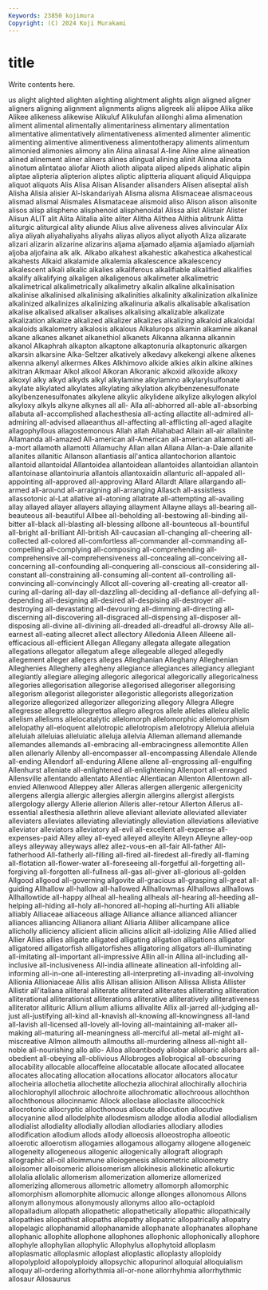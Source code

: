 ```yaml
---
Keywords: 23850 kojimura
Copyright: (C) 2024 Koji Murakami
---
```


# title

Write contents here.



us alight alighted alighten alighting alightment alights align aligned aligner
aligners aligning alignment alignments aligns aligreek alii aliipoe Alika alike
Alikee alikeness alikewise Alikuluf Alikulufan alilonghi alima alimenation aliment alimental
alimentally alimentariness alimentary alimentation alimentative alimentatively alimentativeness alimented alimenter alimentic
alimenting alimentive alimentiveness alimentotherapy aliments alimentum alimonied alimonies alimony alin
Alina alinasal A-line Aline aline alineation alined alinement aliner aliners
alines alingual alining alinit Alinna alinota alinotum alintatao aliofar Alioth
alioth alipata aliped alipeds aliphatic alipin aliptae alipteria alipterion aliptes
aliptic aliptteria aliquant aliquid Aliquippa aliquot aliquots Alis Alisa Alisan
Alisander alisanders Alisen aliseptal alish Alisha Alisia alisier Al-Iskandariyah Alisma
alisma Alismaceae alismaceous alismad alismal Alismales Alismataceae alismoid aliso Alison
alison alisonite alisos alisp alispheno alisphenoid alisphenoidal Alissa alist Alistair
Alister Alisun ALIT alit Alita Alitalia alite aliter Alitha Alithea
Alithia alitrunk Alitta aliturgic aliturgical ality aliunde Alius alive aliveness
alives alivincular Alix aliya aliyah aliyahaliyahs aliyahs aliyas aliyos aliyot
aliyoth Aliza alizarate alizari alizarin alizarine alizarins aljama aljamado aljamia
aljamiado aljamiah aljoba aljofaina alk alk. Alkabo alkahest alkahestic alkahestica
alkahestical alkahests Alkaid alkalamide alkalemia alkalescence alkalescency alkalescent alkali alkalic
alkalies alkaliferous alkalifiable alkalified alkalifies alkalify alkalifying alkaligen alkaligenous alkalimeter
alkalimetric alkalimetrical alkalimetrically alkalimetry alkalin alkaline alkalinisation alkalinise alkalinised alkalinising
alkalinities alkalinity alkalinization alkalinize alkalinized alkalinizes alkalinizing alkalinuria alkalis alkalisable
alkalisation alkalise alkalised alkaliser alkalises alkalising alkalizable alkalizate alkalization alkalize
alkalized alkalizer alkalizes alkalizing alkaloid alkaloidal alkaloids alkalometry alkalosis alkalous
Alkalurops alkamin alkamine alkanal alkane alkanes alkanet alkanethiol alkanets Alkanna
alkanna alkannin alkanol Alkaphrah alkapton alkaptone alkaptonuria alkaptonuric alkargen alkarsin
alkarsine Alka-Seltzer alkatively alkedavy alkekengi alkene alkenes alkenna alkenyl alkermes
Alkes Alkhimovo alkide alkies alkin alkine alkines alkitran Alkmaar Alkol
alkool Alkoran Alkoranic alkoxid alkoxide alkoxy alkoxyl alky alkyd alkyds
alkyl alkylamine alkylamino alkylarylsulfonate alkylate alkylated alkylates alkylating alkylation alkylbenzenesulfonate
alkylbenzenesulfonates alkylene alkylic alkylidene alkylize alkylogen alkylol alkyloxy alkyls alkyne
alkynes all all- Alla all-abhorred all-able all-absorbing allabuta all-accomplished allachesthesia
all-acting allactite all-admired all-admiring all-advised allaeanthus all-affecting all-afflicting all-aged allagite
allagophyllous allagostemonous Allah allah Allahabad Allain all-air allalinite Allamanda all-amazed
All-american all-American all-american allamonti all-a-mort allamoth allamotti Allamuchy Allan allan
Allana Allan-a-Dale allanite allanites allanitic Allanson allantiasis all'antica allantochorion allantoic
allantoid allantoidal Allantoidea allantoidean allantoides allantoidian allantoin allantoinase allantoinuria allantois
allantoxaidin allanturic all-appaled all-appointing all-approved all-approving Allard Allardt Allare allargando
all-armed all-around all-arraigning all-arranging Allasch all-assistless allassotonic al-Lat allative all-atoning
allatrate all-attempting all-availing allay allayed allayer allayers allaying allayment Allayne
allays all-bearing all-beauteous all-beautiful Allbee all-beholding all-bestowing all-binding all-bitter all-black
all-blasting all-blessing allbone all-bounteous all-bountiful all-bright all-brilliant All-british All-caucasian all-changing
all-cheering all-collected all-colored all-comfortless all-commander all-commanding all-compelling all-complying all-composing all-comprehending
all-comprehensive all-comprehensiveness all-concealing all-conceiving all-concerning all-confounding all-conquering all-conscious all-considering all-constant
all-constraining all-consuming all-content all-controlling all-convincing all-convincingly Allcot all-covering all-creating all-creator
all-curing all-daring all-day all-dazzling all-deciding all-defiance all-defying all-depending all-designing all-desired
all-despising all-destroyer all-destroying all-devastating all-devouring all-dimming all-directing all-discerning all-discovering all-disgraced
all-dispensing all-disposer all-disposing all-divine all-divining all-dreaded all-dreadful all-drowsy Alle all-earnest
all-eating allecret allect allectory Alledonia Alleen Alleene all-efficacious all-efficient Allegan
Allegany allegata allegate allegation allegations allegator allegatum allege allegeable alleged
allegedly allegement alleger allegers alleges Alleghanian Alleghany Alleghenian Alleghenies Allegheny
allegheny allegiance allegiances allegiancy allegiant allegiantly allegiare alleging allegoric allegorical
allegorically allegoricalness allegories allegorisation allegorise allegorised allegoriser allegorising allegorism allegorist
allegorister allegoristic allegorists allegorization allegorize allegorized allegorizer allegorizing allegory Allegra
Allegre allegresse allegretto allegrettos allegro allegros allele alleles alleleu allelic
allelism allelisms allelocatalytic allelomorph allelomorphic allelomorphism allelopathy all-eloquent allelotropic allelotropism
allelotropy Alleluia alleluia alleluiah alleluias alleluiatic alleluja allelvia Alleman allemand
allemande allemandes allemands all-embracing all-embracingness allemontite Allen allen allenarly Allenby
all-encompasser all-encompassing Allendale Allende all-ending Allendorf all-enduring Allene allene all-engrossing
all-engulfing Allenhurst alleniate all-enlightened all-enlightening Allenport all-enraged Allensville allentando allentato
Allentiac Allentiacan Allenton Allentown all-envied Allenwood Alleppey aller Alleras allergen
allergenic allergenicity allergens allergia allergic allergies allergin allergins allergist allergists
allergology allergy Allerie allerion Alleris aller-retour Allerton Allerus all-essential allesthesia
allethrin alleve alleviant alleviate alleviated alleviater alleviaters alleviates alleviating alleviatingly
alleviation alleviations alleviative alleviator alleviators alleviatory all-evil all-excellent all-expense all-expenses-paid
Alley alley all-eyed alleyed alleyite Alleyn Alleyne alley-oop alleys alleyway
alleyways allez allez-vous-en all-fair All-father All-fatherhood All-fatherly all-filling all-fired all-firedest
all-firedly all-flaming all-flotation all-flower-water all-foreseeing all-forgetful all-forgetting all-forgiving all-forgotten all-fullness
all-gas all-giver all-glorious all-golden Allgood allgood all-governing allgovite all-gracious all-grasping
all-great all-guiding Allhallow all-hallow all-hallowed Allhallowmas Allhallows allhallows Allhallowtide all-happy
allheal all-healing allheals all-hearing all-heeding all-helping all-hiding all-holy all-honored all-hoping
all-hurting Alli alliable alliably Alliaceae alliaceous alliage Alliance alliance allianced
alliancer alliances alliancing Allianora alliant Alliaria Alliber allicampane allice allicholly
alliciency allicient allicin allicins allicit all-idolizing Allie Allied allied Allier
Allies allies alligate alligated alligating alligation alligations alligator alligatored alligatorfish
alligatorfishes alligatoring alligators all-illuminating all-imitating all-important all-impressive Allin all-in Allina
all-including all-inclusive all-inclusiveness All-india allineate allineation all-infolding all-informing all-in-one all-interesting
all-interpreting all-invading all-involving Allionia Allioniaceae Allis allis Allisan allision Allison
Allissa Allista Allister Allistir all'italiana alliteral alliterate alliterated alliterates alliterating
alliteration alliterational alliterationist alliterations alliterative alliteratively alliterativeness alliterator allituric Allium
allium alliums allivalite Allix all-jarred all-judging all-just all-justifying all-kind all-knavish
all-knowing all-knowingness all-land all-lavish all-licensed all-lovely all-loving all-maintaining all-maker all-making
all-maturing all-meaningness all-merciful all-metal all-might all-miscreative Allmon allmouth allmouths all-murdering
allness all-night all-noble all-nourishing allo allo- Alloa alloantibody allobar allobaric
allobars all-obedient all-obeying all-oblivious Allobroges allobrogical all-obscuring allocability allocable allocaffeine
allocatable allocate allocated allocatee allocates allocating allocation allocations allocator allocators
allocatur allocheiria allochetia allochetite allochezia allochiral allochirally allochiria allochlorophyll allochroic
allochroite allochromatic allochroous allochthon allochthonous allocinnamic Allock alloclase alloclasite allocochick
allocrotonic allocryptic allocthonous allocute allocution allocutive allocyanine allod allodelphite allodesmism
allodge allodia allodial allodialism allodialist allodiality allodially allodian allodiaries allodiary
allodies allodification allodium allods allody alloeosis alloeostropha alloeotic alloerotic alloerotism
allogamies allogamous allogamy allogene allogeneic allogeneity allogeneous allogenic allogenically allograft
allograph allographic all-oil alloimmune alloiogenesis alloiometric alloiometry alloisomer alloisomeric alloisomerism
allokinesis allokinetic allokurtic allolalia allolalic allomerism allomerization allomerize allomerized allomerizing
allomerous allometric allometry allomorph allomorphic allomorphism allomorphite allomucic allonge allonges
allonomous Allons allonym allonymous allonymously allonyms alloo allo-octaploid allopalladium allopath
allopathetic allopathetically allopathic allopathically allopathies allopathist allopaths allopathy allopatric allopatrically
allopatry allopelagic allophanamid allophanamide allophanate allophanates allophane allophanic allophite allophone
allophones allophonic allophonically allophore allophyle allophylian allophylic Allophylus allophytoid alloplasm
alloplasmatic alloplasmic alloplast alloplastic alloplasty alloploidy allopolyploid allopolyploidy allopsychic allopurinol
alloquial alloquialism alloquy all-ordering allorhythmia all-or-none allorrhyhmia allorrhythmic allosaur Allosaurus
